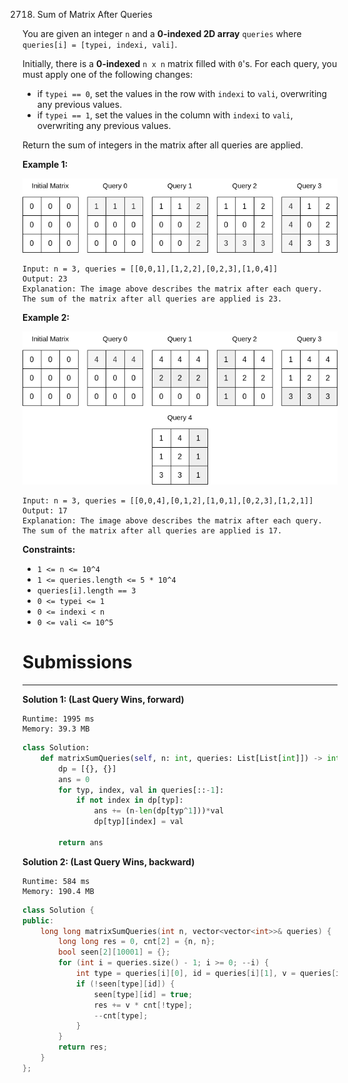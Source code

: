 2718. Sum of Matrix After Queries


You are given an integer `n` and a **0-indexed 2D array** `queries` where `queries[i] = [typei, indexi, vali]`.

Initially, there is a **0-indexed** `n x n` matrix filled with `0`'s. For each query, you must apply one of the following changes:

* if `typei == 0`, set the values in the row with `indexi` to `vali`, overwriting any previous values.
* if `typei == 1`, set the values in the column with `indexi` to `vali`, overwriting any previous values.

Return the sum of integers in the matrix after all queries are applied.

 

**Example 1:**

![2718_exm1.png](img/2718_exm1.png)
```
Input: n = 3, queries = [[0,0,1],[1,2,2],[0,2,3],[1,0,4]]
Output: 23
Explanation: The image above describes the matrix after each query. The sum of the matrix after all queries are applied is 23. 
```

**Example 2:**

![2718_exm2.png](img/2718_exm2.png)
```
Input: n = 3, queries = [[0,0,4],[0,1,2],[1,0,1],[0,2,3],[1,2,1]]
Output: 17
Explanation: The image above describes the matrix after each query. The sum of the matrix after all queries are applied is 17.
```

**Constraints:**

* `1 <= n <= 10^4`
* `1 <= queries.length <= 5 * 10^4`
* `queries[i].length == 3`
* `0 <= typei <= 1`
* `0 <= indexi < n`
* `0 <= vali <= 10^5`

# Submissions
---
**Solution 1: (Last Query Wins, forward)**
```
Runtime: 1995 ms
Memory: 39.3 MB
```
```python
class Solution:
    def matrixSumQueries(self, n: int, queries: List[List[int]]) -> int:
        dp = [{}, {}]
        ans = 0
        for typ, index, val in queries[::-1]:
            if not index in dp[typ]: 
                ans += (n-len(dp[typ^1]))*val
                dp[typ][index] = val

        return ans
```

**Solution 2: (Last Query Wins, backward)**
```
Runtime: 584 ms
Memory: 190.4 MB
```
```c++
class Solution {
public:
    long long matrixSumQueries(int n, vector<vector<int>>& queries) {
        long long res = 0, cnt[2] = {n, n};
        bool seen[2][10001] = {};
        for (int i = queries.size() - 1; i >= 0; --i) {
            int type = queries[i][0], id = queries[i][1], v = queries[i][2];
            if (!seen[type][id]) {
                seen[type][id] = true;
                res += v * cnt[!type];
                --cnt[type];
            }
        }
        return res;
    }
};
```
